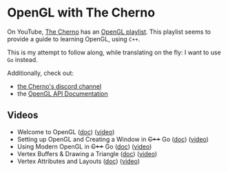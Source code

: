 # OpenGL with The Cherno

On YouTube, [The Cherno](https://www.youtube.com/channel/UCQ-W1KE9EYfdxhL6S4twUNw) has an [OpenGL playlist](https://www.youtube.com/watch?v=W3gAzLwfIP0&list=PLlrATfBNZ98foTJPJ_Ev03o2oq3-GGOS2). This playlist seems to provide a guide to learning OpenGL, using `C++`.

This is my attempt to follow along, while translating on the fly: I want to use `Go` instead.

Additionally, check out:

- [the Cherno's discord channel](https://thecherno.com/discord)
- the [OpenGL API Documentation](https://docs.gl)

## Videos

- Welcome to OpenGL ([doc](doc/vid01-welcome.md)) ([video](https://www.youtube.com/watch?v=W3gAzLwfIP0&list=PLlrATfBNZ98foTJPJ_Ev03o2oq3-GGOS2&index=1))
- Setting up OpenGL and Creating a Window in ~~C++~~ Go ([doc](doc/vid02-setup.md)) ([video](https://www.youtube.com/watch?v=OR4fNpBjmq8&list=PLlrATfBNZ98foTJPJ_Ev03o2oq3-GGOS2&index=2))
- Using Modern OpenGL in ~~C++~~ Go ([doc](doc/vid03-modern-opengl.md)) ([video](https://www.youtube.com/watch?v=H2E3yO0J7TM&list=PLlrATfBNZ98foTJPJ_Ev03o2oq3-GGOS2&index=3))
- Vertex Buffers & Drawing a Triangle ([doc](doc/vid04-vbuf-triangle.md)) ([video](https://www.youtube.com/watch?v=0p9VxImr7Y0&list=PLlrATfBNZ98foTJPJ_Ev03o2oq3-GGOS2&index=4))
- Vertex Attributes and Layouts ([doc](doc/vid05-vertex-stuff.md)) ([video](https://www.youtube.com/watch?v=x0H--CL2tUI&list=PLlrATfBNZ98foTJPJ_Ev03o2oq3-GGOS2&index=5))
